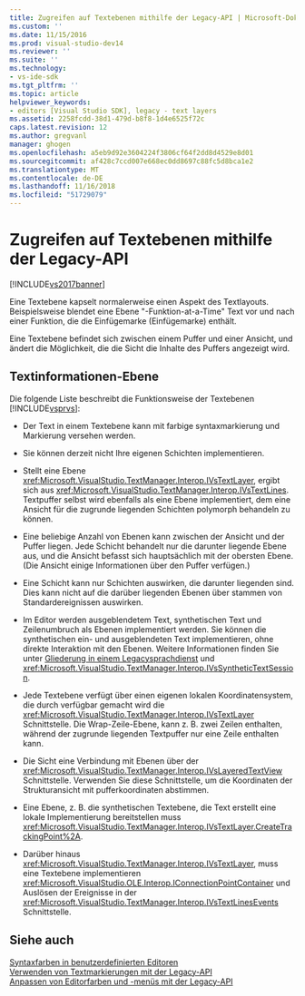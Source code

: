 ```yaml
---
title: Zugreifen auf Textebenen mithilfe der Legacy-API | Microsoft-Dokumentation
ms.custom: ''
ms.date: 11/15/2016
ms.prod: visual-studio-dev14
ms.reviewer: ''
ms.suite: ''
ms.technology:
- vs-ide-sdk
ms.tgt_pltfrm: ''
ms.topic: article
helpviewer_keywords:
- editors [Visual Studio SDK], legacy - text layers
ms.assetid: 2258fcdd-38d1-479d-b8f8-1d4e6525f72c
caps.latest.revision: 12
ms.author: gregvanl
manager: ghogen
ms.openlocfilehash: a5eb9d92e3604224f3806cf64f2dd8d4529e8d01
ms.sourcegitcommit: af428c7ccd007e668ec0dd8697c88fc5d8bca1e2
ms.translationtype: MT
ms.contentlocale: de-DE
ms.lasthandoff: 11/16/2018
ms.locfileid: "51729079"
---
```

# <a name="accessing-text-layers-by-using-the-legacy-api"></a>Zugreifen auf Textebenen mithilfe der Legacy-API
[!INCLUDE[vs2017banner](../includes/vs2017banner.md)]

Eine Textebene kapselt normalerweise einen Aspekt des Textlayouts. Beispielsweise blendet eine Ebene "-Funktion-at-a-Time" Text vor und nach einer Funktion, die die Einfügemarke (Einfügemarke) enthält.  
  
 Eine Textebene befindet sich zwischen einem Puffer und einer Ansicht, und ändert die Möglichkeit, die die Sicht die Inhalte des Puffers angezeigt wird.  
  
## <a name="text-layer-information"></a>Textinformationen-Ebene  
 Die folgende Liste beschreibt die Funktionsweise der Textebenen [!INCLUDE[vsprvs](../includes/vsprvs-md.md)]:  
  
-   Der Text in einem Textebene kann mit farbige syntaxmarkierung und Markierung versehen werden.  
  
-   Sie können derzeit nicht Ihre eigenen Schichten implementieren.  
  
-   Stellt eine Ebene <xref:Microsoft.VisualStudio.TextManager.Interop.IVsTextLayer>, ergibt sich aus <xref:Microsoft.VisualStudio.TextManager.Interop.IVsTextLines>. Textpuffer selbst wird ebenfalls als eine Ebene implementiert, dem eine Ansicht für die zugrunde liegenden Schichten polymorph behandeln zu können.  
  
-   Eine beliebige Anzahl von Ebenen kann zwischen der Ansicht und der Puffer liegen. Jede Schicht behandelt nur die darunter liegende Ebene aus, und die Ansicht befasst sich hauptsächlich mit der obersten Ebene. (Die Ansicht einige Informationen über den Puffer verfügen.)  
  
-   Eine Schicht kann nur Schichten auswirken, die darunter liegenden sind. Dies kann nicht auf die darüber liegenden Ebenen über stammen von Standardereignissen auswirken.  
  
-   Im Editor werden ausgeblendetem Text, synthetischen Text und Zeilenumbruch als Ebenen implementiert werden. Sie können die synthetischen ein- und ausgeblendeten Text implementieren, ohne direkte Interaktion mit den Ebenen. Weitere Informationen finden Sie unter [Gliederung in einem Legacysprachdienst](../extensibility/internals/outlining-in-a-legacy-language-service.md) und <xref:Microsoft.VisualStudio.TextManager.Interop.IVsSyntheticTextSession>.  
  
-   Jede Textebene verfügt über einen eigenen lokalen Koordinatensystem, die durch verfügbar gemacht wird die <xref:Microsoft.VisualStudio.TextManager.Interop.IVsTextLayer> Schnittstelle. Die Wrap-Zeile-Ebene, kann z. B. zwei Zeilen enthalten, während der zugrunde liegenden Textpuffer nur eine Zeile enthalten kann.  
  
-   Die Sicht eine Verbindung mit Ebenen über der <xref:Microsoft.VisualStudio.TextManager.Interop.IVsLayeredTextView> Schnittstelle. Verwenden Sie diese Schnittstelle, um die Koordinaten der Strukturansicht mit pufferkoordinaten abstimmen.  
  
-   Eine Ebene, z. B. die synthetischen Textebene, die Text erstellt eine lokale Implementierung bereitstellen muss <xref:Microsoft.VisualStudio.TextManager.Interop.IVsTextLayer.CreateTrackingPoint%2A>.  
  
-   Darüber hinaus <xref:Microsoft.VisualStudio.TextManager.Interop.IVsTextLayer>, muss eine Textebene implementieren <xref:Microsoft.VisualStudio.OLE.Interop.IConnectionPointContainer> und Auslösen der Ereignisse in der <xref:Microsoft.VisualStudio.TextManager.Interop.IVsTextLinesEvents> Schnittstelle.  
  
## <a name="see-also"></a>Siehe auch  
 [Syntaxfarben in benutzerdefinierten Editoren](../extensibility/syntax-coloring-in-custom-editors.md)   
 [Verwenden von Textmarkierungen mit der Legacy-API](../extensibility/using-text-markers-with-the-legacy-api.md)   
 [Anpassen von Editorfarben und -menüs mit der Legacy-API](../extensibility/customizing-editor-controls-and-menus-by-using-the-legacy-api.md)

